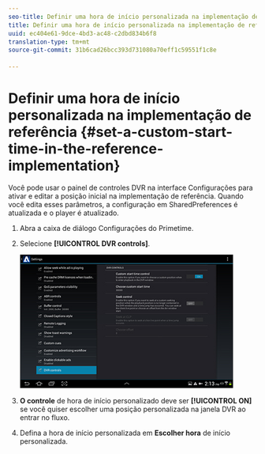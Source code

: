 ```yaml
---
seo-title: Definir uma hora de início personalizada na implementação de referência
title: Definir uma hora de início personalizada na implementação de referência
uuid: ec404e61-9dce-4bd3-ac48-c2dbd834b6f8
translation-type: tm+mt
source-git-commit: 31b6cad26bcc393d731080a70eff1c59551f1c8e

---
```



# Definir uma hora de início personalizada na implementação de referência {#set-a-custom-start-time-in-the-reference-implementation}

Você pode usar o painel de controles DVR na interface Configurações para ativar e editar a posição inicial na implementação de referência. Quando você edita esses parâmetros, a configuração em SharedPreferences é atualizada e o player é atualizado.

1. Abra a caixa de diálogo Configurações do Primetime.
1. Selecione **[!UICONTROL DVR controls]**.

   <!--<a id="fig_5C7A4E8F0390404F97E667364DB8B0A6"></a>-->

   ![](assets/dvr-configuration.jpg)

1. **O controle** de hora de início personalizado deve ser **[!UICONTROL ON]** se você quiser escolher uma posição personalizada na janela DVR ao entrar no fluxo.
1. Defina a hora de início personalizada em **Escolher hora** de início personalizada.
